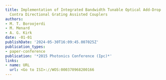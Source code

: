 ```yaml
---
title: Implementation of Integrated Bandwidth Tunable Optical Add-Drop Filter Using
  Contra Directional Grating Assisted Couplers
authors:
- M. T. Boroojerdi
- M. Menard
- A. G. Kirk
date: -01-01
publishDate: '2024-05-30T16:09:45.007025Z'
publication_types:
- paper-conference
publication: '*2015 Photonics Conference (Ipc)*'
links:
- name: URL
  url: <Go to ISI>://WOS:000370968200166
---
```

